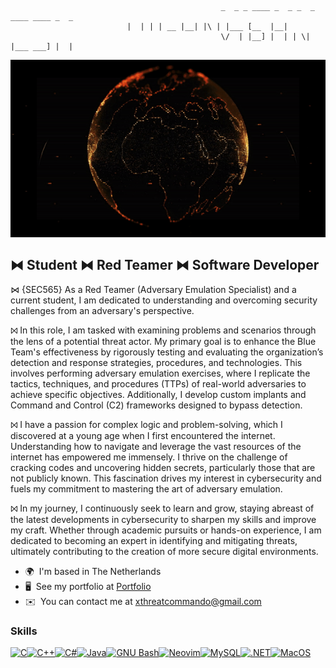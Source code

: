 ```plaintext
                                    		   _  _ _ ____ _  _ _  _ ____ ____ _  _ 
						  |  | | | __ |__| |\ | |___ [__  |__| 
                                     		   \/  | |__] |  | | \| |___ ___] |  |   

```
                                                                                                                                                                                                                                                                                               
<div align="center">
	<img src="./dossier.gif">
</div>

⧓ Student ⧓ Red Teamer ⧓ Software Developer
-------------------------------------------

⋈ {SEC565} As a Red Teamer (Adversary Emulation Specialist) and a current student, I am dedicated to understanding and overcoming security challenges from an adversary's perspective.

⨝ In this role, I am tasked with examining problems and scenarios through the lens of a potential threat actor. My primary goal is to enhance the Blue Team's effectiveness by rigorously testing and evaluating the organization’s detection and response strategies, procedures, and technologies. This involves performing adversary emulation exercises, where I replicate the tactics, techniques, and procedures (TTPs) of real-world adversaries to achieve specific objectives. Additionally, I develop custom implants and Command and Control (C2) frameworks designed to bypass detection. 

⨝ I have a passion for complex logic and problem-solving, which I discovered at a young age when I first encountered the internet. Understanding how to navigate and leverage the vast resources of the internet has empowered me immensely. I thrive on the challenge of cracking codes and uncovering hidden secrets, particularly those that are not publicly known. This fascination drives my interest in cybersecurity and fuels my commitment to mastering the art of adversary emulation.

 ⨝ In my journey, I continuously seek to learn and grow, staying abreast of the latest developments in cybersecurity to sharpen my skills and improve my craft. Whether through academic pursuits or hands-on experience, I am dedicated to becoming an expert in identifying and mitigating threats, ultimately contributing to the creation of more secure digital environments.

*   🌍  I'm based in The Netherlands
*   🖥️  See my portfolio at [Portfolio](http://vighnesh.nl/)
*   ✉️  You can contact me at [xthreatcommando@gmail.com](mailto:xthreatcommando@gmail.com)

### Skills 
<p align="left">
<a href="https://docs.microsoft.com/en-us/cpp/?view=msvc-170" target="_blank" rel="noreferrer"><img src="https://raw.githubusercontent.com/danielcranney/readme-generator/main/public/icons/skills/c-colored.svg" width="36" height="36" alt="C" /></a><a href="https://docs.microsoft.com/en-us/cpp/?view=msvc-170" target="_blank" rel="noreferrer"><img src="https://raw.githubusercontent.com/danielcranney/readme-generator/main/public/icons/skills/cplusplus-colored.svg" width="36" height="36" alt="C++" /></a><a href="https://docs.microsoft.com/en-us/dotnet/csharp/" target="_blank" rel="noreferrer"><img src="https://raw.githubusercontent.com/danielcranney/readme-generator/main/public/icons/skills/csharp-colored.svg" width="36" height="36" alt="C#" /></a><a href="https://www.oracle.com/java/" target="_blank" rel="noreferrer"><img src="https://raw.githubusercontent.com/danielcranney/readme-generator/main/public/icons/skills/java-colored.svg" width="36" height="36" alt="Java" /></a><a href="https://www.gnu.org/software/bash/" target="_blank" rel="noreferrer"><img src="https://raw.githubusercontent.com/danielcranney/readme-generator/main/public/icons/skills/gnubash.svg" width="36" height="36" alt="GNU Bash" /></a><a href="https://neovim.io/" target="_blank" rel="noreferrer"><img src="https://raw.githubusercontent.com/danielcranney/readme-generator/main/public/icons/skills/neovim.svg" width="36" height="36" alt="Neovim" /></a><a href="https://www.mysql.com/" target="_blank" rel="noreferrer"><img src="https://raw.githubusercontent.com/danielcranney/readme-generator/main/public/icons/skills/mysql-colored.svg" width="36" height="36" alt="MySQL" /></a><a href="https://dotnet.microsoft.com/en-us/" target="_blank" rel="noreferrer"><img src="https://raw.githubusercontent.com/danielcranney/readme-generator/main/public/icons/skills/dot-net-colored.svg" width="36" height="36" alt=".NET" /></a><a href="https://apple.com" target="_blank" rel="noreferrer"><img src="https://raw.githubusercontent.com/danielcranney/readme-generator/main/public/icons/skills/macos-colored-dark.svg" width="36" height="36" alt="MacOS" /></a>
                    </p>
                    
                   

